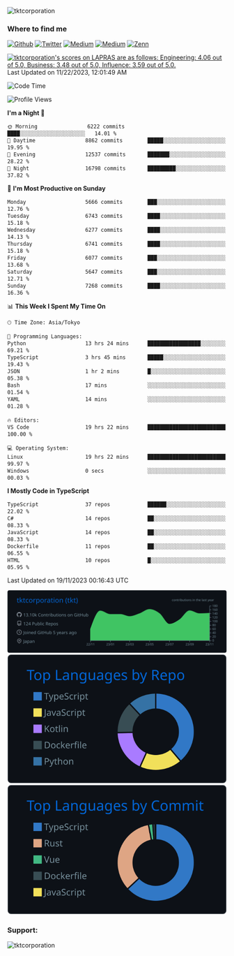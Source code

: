 <p align="left"> <img src="https://komarev.com/ghpvc/?username=tktcorporation&label=Profile%20views&color=0e75b6&style=flat" alt="tktcorporation" /> </p>

<h3>Where to find me</h3>
<p>
<a href="https://github.com/tktcorporation" target="_blank"><img alt="Github" src="https://img.shields.io/badge/GitHub-%2312100E.svg?&style=for-the-badge&logo=Github&logoColor=white" /></a>
<a href="https://twitter.com/tktcorporation" target="_blank"><img alt="Twitter" src="https://img.shields.io/badge/twitter-%231DA1F2.svg?&style=for-the-badge&logo=twitter&logoColor=white" /></a>
<a href="https://www.linkedin.com/in/tktcorporation" target="_blank"><img alt="Medium" src="https://img.shields.io/badge/linkdin-0a66c2.svg?&style=for-the-badge&logo=linkedin&logoColor=white" /></a>
<a href="https://qiita.com/tktcorporation" target="_blank"><img alt="Medium" src="https://img.shields.io/badge/qiita-55C500.svg?&style=for-the-badge&logo=qiita&logoColor=white" /></a>
<a href="https://zenn.dev/tktcorporation" target="_blank"><img alt="Zenn" src="https://img.shields.io/badge/Zenn-3EA8FF.svg?&style=for-the-badge&logo=Zenn&logoColor=white" /></a>
</p>

<!--START_SECTION:lapras-card-->
<p ><a href="https://lapras.com/public/tktcorporation" target="_blank" rel="noopener noreferrer"><img alt="tktcorporation's scores on LAPRAS are as follows: Engineering: 4.06 out of 5.0, Business: 3.48 out of 5.0, Influence: 3.59 out of 5.0." src="https://lapras-card-generator.vercel.app/api/svg?e=4.06&b=3.48&i=3.59&b1=%23232323&b2=%236d6d6d&i1=%23212121&i2=%23818181&l=en" width="300" ></a>  
Last Updated on 11/22/2023, 12:01:49 AM</p>
<!--END_SECTION:lapras-card-->
  
<!--START_SECTION:waka-->
![Code Time](http://img.shields.io/badge/Code%20Time-1%2C247%20hrs%2035%20mins-blue)

![Profile Views](http://img.shields.io/badge/Profile%20Views-1-blue)

**I'm a Night 🦉** 

```text
🌞 Morning                6222 commits        ████░░░░░░░░░░░░░░░░░░░░░   14.01 % 
🌆 Daytime                8862 commits        █████░░░░░░░░░░░░░░░░░░░░   19.95 % 
🌃 Evening                12537 commits       ███████░░░░░░░░░░░░░░░░░░   28.22 % 
🌙 Night                  16798 commits       █████████░░░░░░░░░░░░░░░░   37.82 % 
```
📅 **I'm Most Productive on Sunday** 

```text
Monday                   5666 commits        ███░░░░░░░░░░░░░░░░░░░░░░   12.76 % 
Tuesday                  6743 commits        ████░░░░░░░░░░░░░░░░░░░░░   15.18 % 
Wednesday                6277 commits        ████░░░░░░░░░░░░░░░░░░░░░   14.13 % 
Thursday                 6741 commits        ████░░░░░░░░░░░░░░░░░░░░░   15.18 % 
Friday                   6077 commits        ███░░░░░░░░░░░░░░░░░░░░░░   13.68 % 
Saturday                 5647 commits        ███░░░░░░░░░░░░░░░░░░░░░░   12.71 % 
Sunday                   7268 commits        ████░░░░░░░░░░░░░░░░░░░░░   16.36 % 
```


📊 **This Week I Spent My Time On** 

```text
🕑︎ Time Zone: Asia/Tokyo

💬 Programming Languages: 
Python                   13 hrs 24 mins      █████████████████░░░░░░░░   69.21 % 
TypeScript               3 hrs 45 mins       █████░░░░░░░░░░░░░░░░░░░░   19.43 % 
JSON                     1 hr 2 mins         █░░░░░░░░░░░░░░░░░░░░░░░░   05.38 % 
Bash                     17 mins             ░░░░░░░░░░░░░░░░░░░░░░░░░   01.54 % 
YAML                     14 mins             ░░░░░░░░░░░░░░░░░░░░░░░░░   01.28 % 

🔥 Editors: 
VS Code                  19 hrs 22 mins      █████████████████████████   100.00 % 

💻 Operating System: 
Linux                    19 hrs 22 mins      █████████████████████████   99.97 % 
Windows                  0 secs              ░░░░░░░░░░░░░░░░░░░░░░░░░   00.03 % 
```

**I Mostly Code in TypeScript** 

```text
TypeScript               37 repos            ██████░░░░░░░░░░░░░░░░░░░   22.02 % 
C#                       14 repos            ██░░░░░░░░░░░░░░░░░░░░░░░   08.33 % 
JavaScript               14 repos            ██░░░░░░░░░░░░░░░░░░░░░░░   08.33 % 
Dockerfile               11 repos            ██░░░░░░░░░░░░░░░░░░░░░░░   06.55 % 
HTML                     10 repos            █░░░░░░░░░░░░░░░░░░░░░░░░   05.95 % 
```




 Last Updated on 19/11/2023 00:16:43 UTC
<!--END_SECTION:waka-->

[![](https://raw.githubusercontent.com/tktcorporation/tktcorporation/master/profile-summary-card-output/github_dark/0-profile-details.svg)](https://github.com/vn7n24fzkq/github-profile-summary-cards)
[![](https://raw.githubusercontent.com/tktcorporation/tktcorporation/master/profile-summary-card-output/github_dark/1-repos-per-language.svg)](https://github.com/vn7n24fzkq/github-profile-summary-cards) [![](https://raw.githubusercontent.com/tktcorporation/tktcorporation/master/profile-summary-card-output/github_dark/2-most-commit-language.svg)](https://github.com/vn7n24fzkq/github-profile-summary-cards)

<h3 align="left">Support:</h3>
<p><a href="https://www.buymeacoffee.com/tktcorporation"> <img align="left" src="https://cdn.buymeacoffee.com/buttons/v2/default-yellow.png" height="50" width="210" alt="tktcorporation" /></a></p><br><br>
